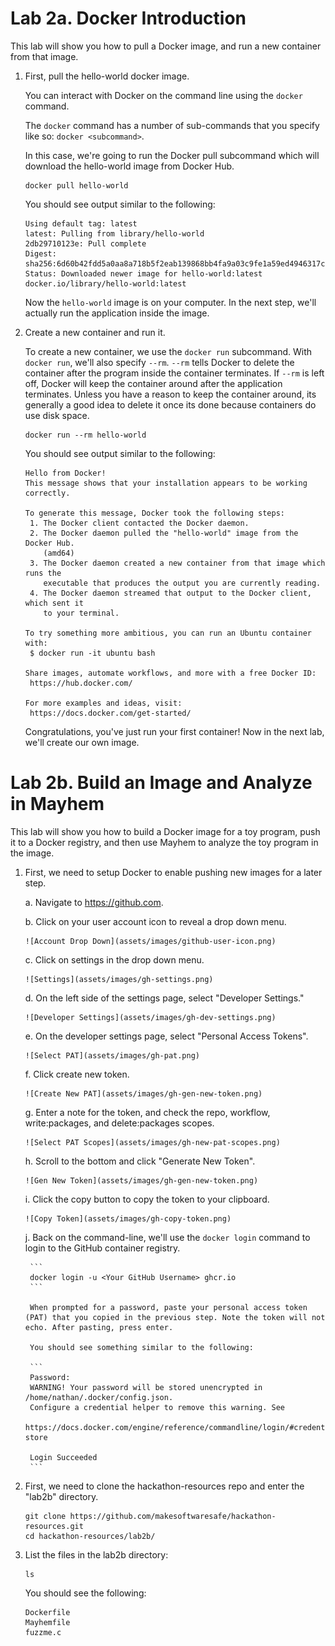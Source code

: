 # Lab 2a. Docker Introduction

This lab will show you how to pull a Docker image, and run a new container
from that image.

1. First, pull the hello-world docker image.

    You can interact with Docker on the command line using the `docker` command.

    The `docker` command has a number of sub-commands that you specify like so: `docker <subcommand>`.

    In this case, we're going to run the Docker pull subcommand which will download the hello-world image from Docker Hub.

    ```
    docker pull hello-world
    ```

    You should see output similar to the following:

    ```
    Using default tag: latest
    latest: Pulling from library/hello-world
    2db29710123e: Pull complete 
    Digest: sha256:6d60b42fdd5a0aa8a718b5f2eab139868bb4fa9a03c9fe1a59ed4946317c4318
    Status: Downloaded newer image for hello-world:latest
    docker.io/library/hello-world:latest
    ```

    Now the `hello-world` image is on your computer. In the next step, we'll
    actually run the application inside the image.

2. Create a new container and run it.

    To create a new container, we use the `docker run` subcommand. With `docker run`, we'll also specify `--rm`.  `--rm` tells Docker to delete the container after the program inside the container terminates. If `--rm` is left off, Docker will keep the container around after the application terminates. Unless you have a reason to keep the container around, its generally a good idea to delete it once its done because containers do use disk space.

    ```
    docker run --rm hello-world
    ```

    You should see output similar to the following:

    ```
    Hello from Docker!
    This message shows that your installation appears to be working correctly.

    To generate this message, Docker took the following steps:
     1. The Docker client contacted the Docker daemon.
     2. The Docker daemon pulled the "hello-world" image from the Docker Hub.
        (amd64)
     3. The Docker daemon created a new container from that image which runs the
        executable that produces the output you are currently reading.
     4. The Docker daemon streamed that output to the Docker client, which sent it
        to your terminal.

    To try something more ambitious, you can run an Ubuntu container with:
     $ docker run -it ubuntu bash

    Share images, automate workflows, and more with a free Docker ID:
     https://hub.docker.com/

    For more examples and ideas, visit:
     https://docs.docker.com/get-started/
    ```

    Congratulations, you've just run your first container! Now in the next lab, we'll create our own image.

# Lab 2b. Build an Image and Analyze in Mayhem

This lab will show you how to build a Docker image for a toy program, push it to a Docker registry, and then use Mayhem to analyze the toy program in the image.

1. First, we need to setup Docker to enable pushing new images for a later step.

    a. Navigate to https://github.com.

    b. Click on your user account icon to reveal a drop down menu.

       ![Account Drop Down](assets/images/github-user-icon.png)

    c. Click on settings in the drop down menu.

       ![Settings](assets/images/gh-settings.png)

    d. On the left side of the settings page, select "Developer Settings."

       ![Developer Settings](assets/images/gh-dev-settings.png)

    e. On the developer settings page, select "Personal Access Tokens".

       ![Select PAT](assets/images/gh-pat.png)

    f. Click create new token.

       ![Create New PAT](assets/images/gh-gen-new-token.png)

    g. Enter a note for the token, and check the repo, workflow, write:packages, and delete:packages scopes.

       ![Select PAT Scopes](assets/images/gh-new-pat-scopes.png)

    h. Scroll to the bottom and click "Generate New Token".

       ![Gen New Token](assets/images/gh-gen-new-token.png)

    i. Click the copy button to copy the token to your clipboard.

       ![Copy Token](assets/images/gh-copy-token.png)

    j. Back on the command-line, we'll use the `docker login` command to login to the GitHub container registry.

        ```
        docker login -u <Your GitHub Username> ghcr.io
        ```

        When prompted for a password, paste your personal access token (PAT) that you copied in the previous step. Note the token will not echo. After pasting, press enter.

        You should see something similar to the following:

        ```
        Password: 
        WARNING! Your password will be stored unencrypted in /home/nathan/.docker/config.json.
        Configure a credential helper to remove this warning. See
        https://docs.docker.com/engine/reference/commandline/login/#credentials-store

        Login Succeeded
        ```

1. First, we need to clone the hackathon-resources repo and enter the "lab2b" directory.

    ```
    git clone https://github.com/makesoftwaresafe/hackathon-resources.git
    cd hackathon-resources/lab2b/
    ```

2. List the files in the lab2b directory:

    ```
    ls
    ```

    You should see the following:

    ```
    Dockerfile
    Mayhemfile
    fuzzme.c
    ```
    
    
